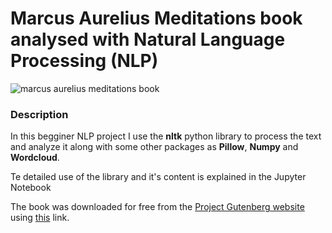 # Marcus Aurelius Meditations book analysed with Natural Language Processing (NLP)
![marcus aurelius meditations book](https://i.ytimg.com/vi/rqqjU7zCI10/maxresdefault.jpg)

### **Description**

In this begginer NLP project I use the **nltk** python library to process the text and analyze it along with some other packages as **Pillow**, **Numpy** and **Wordcloud**.

Te detailed use of the library and it's content is explained in the Jupyter Notebook

The book was downloaded for free from the [Project Gutenberg website](https://gutenberg.org/) using [this](https://gutenberg.org/ebooks/2680) link.

